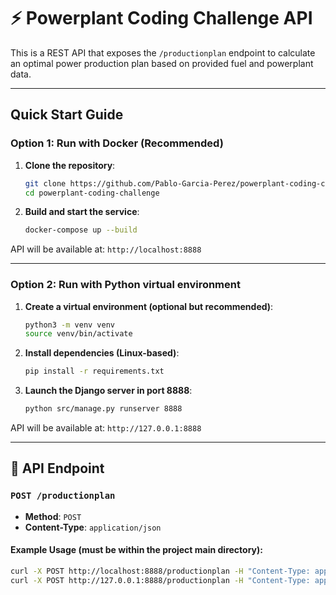 # ⚡ Powerplant Coding Challenge API

This is a REST API that exposes the `/productionplan` endpoint to calculate an optimal power production plan based on provided fuel and powerplant data.

---

## Quick Start Guide

### Option 1: Run with Docker (Recommended)

1.  **Clone the repository**:
    ```bash
    git clone https://github.com/Pablo-Garcia-Perez/powerplant-coding-challenge
    cd powerplant-coding-challenge
    ```

2.  **Build and start the service**:
    ```bash
    docker-compose up --build
    ```

API will be available at: `http://localhost:8888`

---

### Option 2: Run with Python virtual environment

1.  **Create a virtual environment (optional but recommended)**:
    ```bash
    python3 -m venv venv
    source venv/bin/activate
    ```

2.  **Install dependencies (Linux-based)**:
    ```bash
    pip install -r requirements.txt
    ```

3.  **Launch the Django server in port 8888**:
    ```bash
    python src/manage.py runserver 8888
    ```

API will be available at: `http://127.0.0.1:8888`

---

## 📌 API Endpoint

### `POST /productionplan`

* **Method**: `POST`
* **Content-Type**: `application/json`

#### Example Usage (must be within the project main directory):

```bash
curl -X POST http://localhost:8888/productionplan -H "Content-Type: application/json" --data @example_payloads/payload3.json
curl -X POST http://127.0.0.1:8888/productionplan -H "Content-Type: application/json" --data @example_payloads/payload3.json

  ```